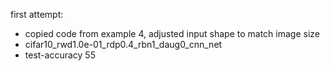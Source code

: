 first attempt:
- copied code from example 4, adjusted input shape to match image size
- cifar10_rwd1.0e-01_rdp0.4_rbn1_daug0_cnn_net
- test-accuracy 55

